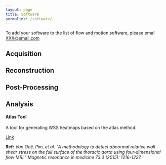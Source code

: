```yaml
---
layout: page
title: Software
permalink: /software/
---
```


To add your software to the list of flow and motion software, please email XXX@email.com

## Acquisition

## Reconstruction

## Post-Processing

## Analysis

#### Atlas Tool

A tool for generating WSS heatmaps based on the atlas method.

[Link](https://github.com/alexbarks/atlas-tool)

**Ref:** _Van Ooij, Pim, et al. "A methodology to detect abnormal relative wall shear stress on the full surface of the thoracic aorta using four‐dimensional flow MRI." Magnetic resonance in medicine 73.3 (2015): 1216-1227._